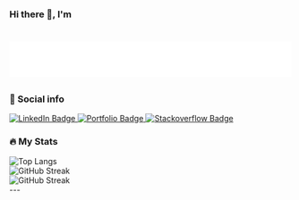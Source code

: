 <div  markdown="1">
<h3>Hi there 👋, I'm </h3>

<h1 align="center">
  <img src="https://raw.githubusercontent.com/jashanpreet-singh-99/jashanpreet-singh-99/main/name.svg" alt="Jashanpreet Singh" />
</h1>

<h3>🔗 Social info</h2>

<div id="badges">
    <a href="https://www.linkedin.com/in/jashanpreet-singh-work/">
    <img src="https://img.shields.io/badge/LinkedIn-blue?style=for-the-badge&logo=linkedin&logoColor=white" alt="LinkedIn Badge"/>
    </a>
    <a href="https://jashanswork.com/">
    <img src="https://img.shields.io/badge/Portfolio-dda703?style=for-the-badge&logo=About.me&logoColor=white" alt="Portfolio Badge"/>
    </a>
    <a href="https://stackoverflow.com/users/6417843/jashanpreet-singh-chakkal/">
    <img src="https://img.shields.io/badge/Stackoverflow-fe7a16?style=for-the-badge&logo=Stackoverflow&logoColor=white" alt="Stackoverflow Badge"/>
    </a>
  </div>
</div>

<h3>🔥 My Stats</h3>
  <div>
  <img src="https://github-readme-stats.vercel.app/api/top-langs/?username=jashanpreet-singh-99&layout=compact&langs_count=10&theme=react" alt="Top Langs" />
  <div>
  <img src="https://github-readme-stats.vercel.app/api?username=jashanpreet-singh-99&count_private=true&show_icons=true&theme=react" alt="GitHub Streak"/>
  </div>
  <div width="100">
  <img src="https://streak-stats.demolab.com/?user=jashanpreet-singh-99&theme=react" alt="GitHub Streak"/>
</div>

</div>
<!-- <div>
  <img src="https://github-readme-stats.vercel.app/api?username=jashanpreet-singh-99&count_private=true&show_icons=true&theme=react" alt="GitHub Streak" align="left"/>
  
  <img src="https://github-readme-stats.vercel.app/api/top-langs/?username=jashanpreet-singh-99&layout=compact&langs_count=10&theme=react" alt="Top Langs"  align="center"/>
</div> -->

<div>
<!-- <img src="https://github-readme-activity-graph.cyclic.app/graph?username=jashanpreet-singh-99&theme=react-dark" alt="My activity"/> -->
</div>
--- 
